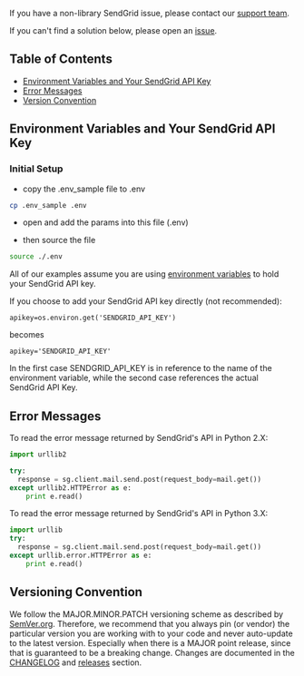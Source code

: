 If you have a non-library SendGrid issue, please contact our [support team](https://support.sendgrid.com).

If you can't find a solution below, please open an [issue](https://github.com/sendgrid/open-source-library-data-collector/issues).

## Table of Contents

* [Environment Variables and Your SendGrid API Key](#environment)
* [Error Messages](#error)
* [Version Convention](#versions)

<a name="environment"></a>
## Environment Variables and Your SendGrid API Key

### Initial Setup

* copy the .env_sample file to .env
```bash
cp .env_sample .env
```

* open and add the params into this file (.env)

* then source the file
```bash
source ./.env
```

All of our examples assume you are using [environment variables](https://github.com/sendgrid/open-source-library-data-collector#environment-variables) to hold your SendGrid API key.

If you choose to add your SendGrid API key directly (not recommended):

`apikey=os.environ.get('SENDGRID_API_KEY')`

becomes

`apikey='SENDGRID_API_KEY'`

In the first case SENDGRID_API_KEY is in reference to the name of the environment variable, while the second case references the actual SendGrid API Key.

<a name="error"></a>
## Error Messages

To read the error message returned by SendGrid's API in Python 2.X:

```python
import urllib2

try:
  response = sg.client.mail.send.post(request_body=mail.get())
except urllib2.HTTPError as e:
    print e.read()
```

To read the error message returned by SendGrid's API in Python 3.X:

```python
import urllib
try:
  response = sg.client.mail.send.post(request_body=mail.get())
except urllib.error.HTTPError as e:
    print e.read()
```

<a name="versions"></a>
## Versioning Convention

We follow the MAJOR.MINOR.PATCH versioning scheme as described by [SemVer.org](http://semver.org). Therefore, we recommend that you always pin (or vendor) the particular version you are working with to your code and never auto-update to the latest version. Especially when there is a MAJOR point release, since that is guaranteed to be a breaking change. Changes are documented in the [CHANGELOG](https://github.com/sendgrid/open-source-library-data-collector/CHANGELOG.md) and [releases](https://github.com/sendgrid/open-source-library-data-collector/releases) section.
